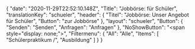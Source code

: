 {
"date": "2020-11-29T22:52:10.148Z",
  "Title": "Jobbörse: für Schüler",
  "translationKey": "schueler",
  "header": {
    "Titel": "Jobbörse: Unser Angebot für Schüler",
    "Button": "zur Jobbörse"
  },
  "layout": "schueler",
  "Button": {
    "Senden": "Senden",
    "Anfragen": "Anfragen"
  },
  "NoShowButton": "<span style=\"display: none;\">",
  "Filtermenu": {
    "All": "Alle",
    "Items": [
      "Schülerpraktikum /",
      "Ausbildung"
    ]
  }
}
